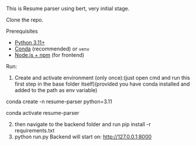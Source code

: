 This is Resume parser using bert, very initial stage.

Clone the repo.

Prerequisites

- [Python 3.11+](https://www.python.org/)
- [Conda](https://docs.conda.io/en/latest/) (recommended) or `venv`
- [Node.js + npm](https://nodejs.org/) (for frontend)

Run:

1. Create and activate environment (only once):(just open cmd and run this first step in the base folder itself)(provided you have conda installed and added to the path as env variable)

  conda create -n resume-parser python=3.11
  
  conda activate resume-parser

2. then navigate to the backend folder and run pip install -r requirements.txt
3. python run.py
Backend will start on: http://127.0.0.1:8000
